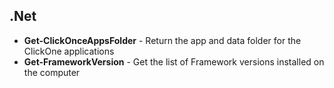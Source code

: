 ## .Net

* **Get-ClickOnceAppsFolder** - Return the app and data folder for the ClickOne applications
* **Get-FrameworkVersion** - Get the list of Framework versions installed on the computer
